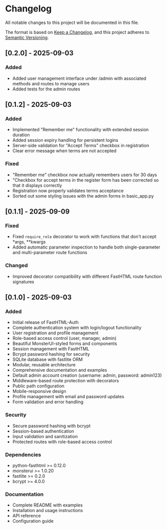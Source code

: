 # Changelog

All notable changes to this project will be documented in this file.

The format is based on [Keep a Changelog](https://keepachangelog.com/en/1.0.0/),
and this project adheres to [Semantic Versioning](https://semver.org/spec/v2.0.0.html).

## [0.2.0] - 2025-09-03

### Added
- Added user management interface under /admin with associated methods and routes to manage users
- Added tests for the admin routes

## [0.1.2] - 2025-09-03

### Added
- Implemented "Remember me" functionality with extended session duration
- Added session expiry handling for persistent logins
- Server-side validation for "Accept Terms" checkbox in registration
- Clear error message when terms are not accepted


### Fixed
- "Remember me" checkbox now actually remembers users for 30 days
- "Checkbox for accept terms in the register form has been corrected so that it displays correctly
- Registration now properly validates terms acceptance
- Sorted out some styling issues with the admin forms in basic_app.py


## [0.1.1] - 2025-09-09

### Fixed
- Fixed `require_role` decorator to work with functions that don't accept *args, **kwargs
- Added automatic parameter inspection to handle both single-parameter and multi-parameter route functions

### Changed
- Improved decorator compatibility with different FastHTML route function signatures

## [0.1.0] - 2025-09-03

### Added
- Initial release of FastHTML-Auth
- Complete authentication system with login/logout functionality  
- User registration and profile management
- Role-based access control (user, manager, admin)
- Beautiful MonsterUI-styled forms and components
- Session management with FastHTML
- Bcrypt password hashing for security
- SQLite database with fastlite ORM
- Modular, reusable architecture
- Comprehensive documentation and examples
- Default admin account creation (username: admin, password: admin123)
- Middleware-based route protection with decorators
- Public path configuration
- Mobile-responsive design
- Profile management with email and password updates
- Form validation and error handling

### Security
- Secure password hashing with bcrypt
- Session-based authentication
- Input validation and sanitization
- Protected routes with role-based access control

### Dependencies
- python-fasthtml >= 0.12.0
- monsterui >= 1.0.20
- fastlite >= 0.2.0
- bcrypt >= 4.0.0

### Documentation
- Complete README with examples
- Installation and usage instructions
- API reference
- Configuration guide